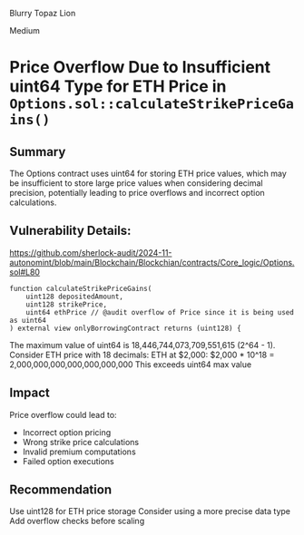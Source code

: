 Blurry Topaz Lion

Medium

# Price Overflow Due to Insufficient uint64 Type for ETH Price in `Options.sol::calculateStrikePriceGains()`

## Summary
The Options contract uses uint64 for storing ETH price values, which may be insufficient to store large price values when considering decimal precision, potentially leading to price overflows and incorrect option calculations.

## Vulnerability Details:
https://github.com/sherlock-audit/2024-11-autonomint/blob/main/Blockchain/Blockchian/contracts/Core_logic/Options.sol#L80
```solidity
function calculateStrikePriceGains(
    uint128 depositedAmount,
    uint128 strikePrice,
    uint64 ethPrice // @audit overflow of Price since it is being used as uint64
) external view onlyBorrowingContract returns (uint128) {
```

The maximum value of uint64 is 18,446,744,073,709,551,615 (2^64 - 1).
Consider ETH price with 18 decimals:
ETH at $2,000:
$2,000 * 10^18 = 2,000,000,000,000,000,000,000
This exceeds uint64 max value

## Impact
Price overflow could lead to:
- Incorrect option pricing
- Wrong strike price calculations
- Invalid premium computations
- Failed option executions

## Recommendation
Use uint128 for ETH price storage
Consider using a more precise data type
Add overflow checks before scaling
